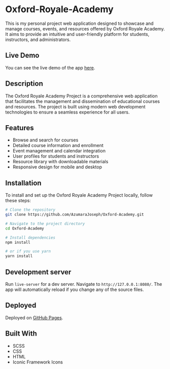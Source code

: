 # Oxford-Royale-Academy

This is my personal project web application designed to showcase and manage courses, events, and resources offered by Oxford Royale Academy. It aims to provide an intuitive and user-friendly platform for students, instructors, and administrators.

## Live Demo
You can see the live demo of the app [here](https://www.oxford-royale.com/).

## Description

The Oxford Royale Academy Project is a comprehensive web application that facilitates the management and dissemination of educational courses and resources. The project is built using modern web development technologies to ensure a seamless experience for all users.

## Features
- Browse and search for courses
- Detailed course information and enrollment
- Event management and calendar integration
- User profiles for students and instructors
- Resource library with downloadable materials
- Responsive design for mobile and desktop

## Installation
To install and set up the Oxford Royale Academy Project locally, follow these steps:

```bash
# Clone the repository
git clone https://github.com/AzumaraJoseph/Oxford-Academy.git

# Navigate to the project directory
cd Oxford-Academy

# Install dependencies
npm install

# or if you use yarn
yarn install

```
## Development server
Run `live-server` for a dev server. Navigate to `http://127.0.0.1:8080/`. The app will automatically reload if you change any of the source files.

## Deployed
Deployed on [GitHub Pages](https://AzumaraJoseph.github.io/Oxford-Academy).


## Built With
- SCSS
- CSS
- HTML
- Iconic Framework Icons
